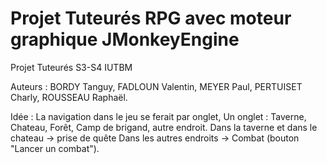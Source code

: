 # Projet Tuteurés RPG avec moteur graphique JMonkeyEngine
Projet Tuteurés S3-S4 IUTBM

Auteurs : BORDY Tanguy, FADLOUN Valentin, MEYER Paul, PERTUISET Charly, ROUSSEAU Raphaël.


Idée : La navigation dans le jeu se ferait par onglet,
Un onglet : Taverne, Chateau, Forêt, Camp de brigand, autre endroit.
Dans la taverne et dans le chateau -> prise de quête
Dans les autres endroits -> Combat (bouton "Lancer un combat").
